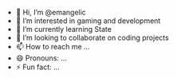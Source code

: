 - 👋 Hi, I’m @emangelic
- 👀 I’m interested in gaming and development
- 🌱 I’m currently learning State
- 💞️ I’m looking to collaborate on coding projects
- 📫 How to reach me ...
- 😄 Pronouns: ...
- ⚡ Fun fact: ...

<!---
emangelic/emangelic is a ✨ special ✨ repository because its `README.md` (this file) appears on your GitHub profile.
You can click the Preview link to take a look at your changes.
--->
